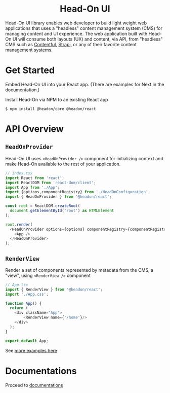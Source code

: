<p align="center">
    <h1 align="center">Head-On UI</h1>
</p>

Head-On UI library enables web developer to build light weight web applications that uses a "headless" content management system (CMS) for managing content and UI experience. The web application built with Head-On UI will consume both layouts (UX) and content, via API, from "headless" CMS such as [Contentful](https://www.contentful.com/), [Strapi](https://strapi.io/), or any of their favorite content management systems.

# Get Started
<a name="get-started"></a>
Embed Head-On UI into your React app. (There are examples for Next in the documentation.)

Install Head-On via NPM to an existing React app
```shell
$ npm install @headon/core @headon/react
```

# API Overview

## `HeadOnProvider` 
Head-On UI uses `<HeadOnProvider />` component for initializing context and make Head-On available to the rest of your application.

```js
// index.tsx
import React from 'react';
import ReactDOM from 'react-dom/client';
import App from './App';
import {options,componentRegistry} from './HeadOnConfiguration';
import { HeadOnProvider } from '@headon/react';

const root = ReactDOM.createRoot(
  document.getElementById('root') as HTMLElement
);

root.render(
  <HeadOnProvider options={options} componentRegistry={componentRegistry}>
    <App />
  </HeadOnProvider> 
);
```

## `RenderView`
Render a set of components represented by metadata from the CMS, a "view", using `<RenderView />` component
```js
// App.tsx
import { RenderView } from '@headon/react';
import './App.css';

function App() {
  return (
    <div className="App">      
        <RenderView name={'/home'}/>                 
    </div>
  );
}

export default App;
```


See [more examples here](./examples/)

# Documentations
Proceed to [documentations](./docs/README.md)





